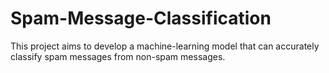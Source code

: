 # Spam-Message-Classification
This project aims to develop a machine-learning model that can accurately classify spam messages from non-spam messages.
